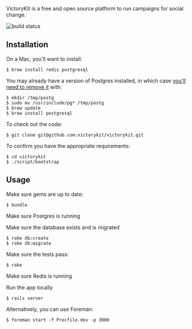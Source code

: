 VictoryKit is a free and open source platform to run campaigns for social change.

![build status](https://semaphoreapp.com/api/v1/projects/bfa043263901870e821c1a460cfb2438a2bdf4c6/4199/badge.png)


## Installation

On a Mac, you'll want to install:

    $ brew install redis postgresql

You may already have a version of Postgres installed, in which case [you'll need to remove it](https://gist.github.com/2471603) with:

    $ mkdir /tmp/postg
    $ sudo mv /usr/include/pg* /tmp/postg
    $ brew update
    $ brew install postgresql

To check out the code:

    $ git clone git@github.com:victorykit/victorykit.git

To confirm you have the appropriate requirements:

    $ cd victorykit
    $ ./script/bootstrap

## Usage

Make sure gems are up to date:

    $ bundle

Make sure Postgres is running

Make sure the database exists and is migrated

    $ rake db:create
    $ rake db:migrate
    
Make sure the tests pass:

    $ rake

Make sure Redis is running

Run the app locally

    $ rails server

Alternatively, you can use Foreman:

    $ foreman start -f Procfile.dev -p 3000
